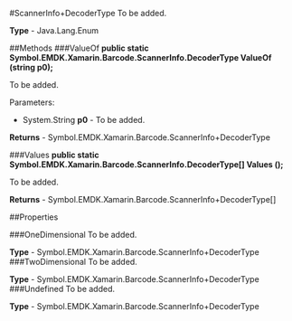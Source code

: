 #ScannerInfo+DecoderType
To be added.

**Type** - Java.Lang.Enum

##Methods
###ValueOf
**public static Symbol.EMDK.Xamarin.Barcode.ScannerInfo.DecoderType ValueOf (string p0);**

To be added.

Parameters: 

* System.String **p0** - To be added.

**Returns** - Symbol.EMDK.Xamarin.Barcode.ScannerInfo+DecoderType

###Values
**public static Symbol.EMDK.Xamarin.Barcode.ScannerInfo.DecoderType[] Values ();**

To be added.


**Returns** - Symbol.EMDK.Xamarin.Barcode.ScannerInfo+DecoderType[]

##Properties

###OneDimensional
To be added.

**Type** - Symbol.EMDK.Xamarin.Barcode.ScannerInfo+DecoderType
###TwoDimensional
To be added.

**Type** - Symbol.EMDK.Xamarin.Barcode.ScannerInfo+DecoderType
###Undefined
To be added.

**Type** - Symbol.EMDK.Xamarin.Barcode.ScannerInfo+DecoderType



